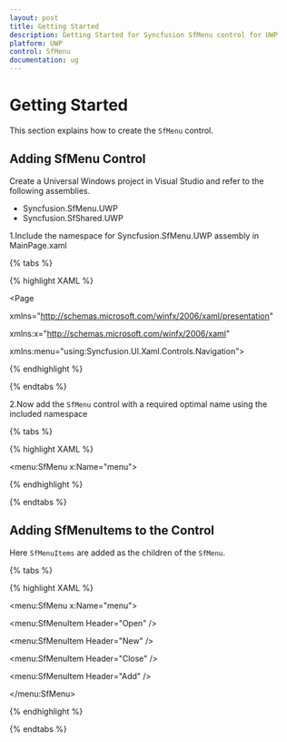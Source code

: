```yaml
---
layout: post
title: Getting Started
description: Getting Started for Syncfusion SfMenu control for UWP
platform: UWP
control: SfMenu
documentation: ug
--- 
```


# Getting Started

This section explains how to create the `SfMenu` control.

## Adding SfMenu Control

Create a Universal Windows project in Visual Studio and refer to the following assemblies.

* Syncfusion.SfMenu.UWP
* Syncfusion.SfShared.UWP

1.Include the namespace for Syncfusion.SfMenu.UWP assembly in MainPage.xaml

{% tabs %}

{% highlight XAML %}

<Page

xmlns="http://schemas.microsoft.com/winfx/2006/xaml/presentation"

xmlns:x="http://schemas.microsoft.com/winfx/2006/xaml"

xmlns:menu="using:Syncfusion.UI.Xaml.Controls.Navigation">


{% endhighlight %}

{% endtabs %}

2.Now add the `SfMenu` control with a required optimal name using the included namespace

{% tabs %}

{% highlight XAML %}

<menu:SfMenu  x:Name="menu">


{% endhighlight %}

{% endtabs %}

## Adding SfMenuItems to the Control

Here `SfMenuItems` are added as the children of the `SfMenu`.

{% tabs %}

{% highlight XAML %}

<menu:SfMenu  x:Name="menu">

<menu:SfMenuItem  Header="Open" />

<menu:SfMenuItem  Header="New" />

<menu:SfMenuItem  Header="Close" />

<menu:SfMenuItem  Header="Add" />

</menu:SfMenu>

{% endhighlight %}

{% endtabs %}

